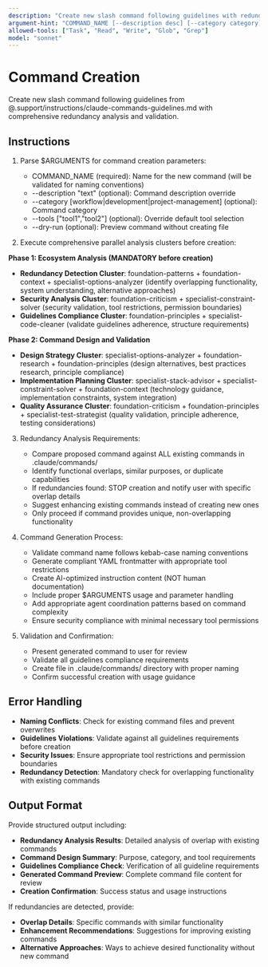 ```yaml
---
description: "Create new slash command following guidelines with redundancy analysis and agent coordination"
argument-hint: "COMMAND_NAME [--description desc] [--category category] [--tools tools] [--dry-run]"
allowed-tools: ["Task", "Read", "Write", "Glob", "Grep"]
model: "sonnet"
---
```


# Command Creation

Create new slash command following guidelines from @.support/instructions/claude-commands-guidelines.md with comprehensive redundancy analysis and validation.

## Instructions

1. Parse $ARGUMENTS for command creation parameters:
   - COMMAND_NAME (required): Name for the new command (will be validated for naming conventions)
   - --description "text" (optional): Command description override
   - --category [workflow|development|project-management] (optional): Command category
   - --tools ["tool1","tool2"] (optional): Override default tool selection
   - --dry-run (optional): Preview command without creating file

2. Execute comprehensive parallel analysis clusters before creation:

**Phase 1: Ecosystem Analysis (MANDATORY before creation)**
- **Redundancy Detection Cluster**: foundation-patterns + foundation-context + specialist-options-analyzer (identify overlapping functionality, system understanding, alternative approaches)
- **Security Analysis Cluster**: foundation-criticism + specialist-constraint-solver (security validation, tool restrictions, permission boundaries)
- **Guidelines Compliance Cluster**: foundation-principles + specialist-code-cleaner (validate guidelines adherence, structure requirements)

**Phase 2: Command Design and Validation**
- **Design Strategy Cluster**: specialist-options-analyzer + foundation-research + foundation-principles (design alternatives, best practices research, principle compliance)
- **Implementation Planning Cluster**: specialist-stack-advisor + specialist-constraint-solver + foundation-context (technology guidance, implementation constraints, system integration)
- **Quality Assurance Cluster**: foundation-criticism + foundation-principles + specialist-test-strategist (quality validation, principle adherence, testing considerations)

3. Redundancy Analysis Requirements:
   - Compare proposed command against ALL existing commands in .claude/commands/
   - Identify functional overlaps, similar purposes, or duplicate capabilities
   - If redundancies found: STOP creation and notify user with specific overlap details
   - Suggest enhancing existing commands instead of creating new ones
   - Only proceed if command provides unique, non-overlapping functionality

4. Command Generation Process:
   - Validate command name follows kebab-case naming conventions
   - Generate compliant YAML frontmatter with appropriate tool restrictions
   - Create AI-optimized instruction content (NOT human documentation)
   - Include proper $ARGUMENTS usage and parameter handling
   - Add appropriate agent coordination patterns based on command complexity
   - Ensure security compliance with minimal necessary tool permissions

5. Validation and Confirmation:
   - Present generated command to user for review
   - Validate all guidelines compliance requirements
   - Create file in .claude/commands/ directory with proper naming
   - Confirm successful creation with usage guidance

## Error Handling

- **Naming Conflicts**: Check for existing command files and prevent overwrites
- **Guidelines Violations**: Validate against all guidelines requirements before creation
- **Security Issues**: Ensure appropriate tool restrictions and permission boundaries
- **Redundancy Detection**: Mandatory check for overlapping functionality with existing commands

## Output Format

Provide structured output including:
- **Redundancy Analysis Results**: Detailed analysis of overlap with existing commands
- **Command Design Summary**: Purpose, category, and tool requirements
- **Guidelines Compliance Check**: Verification of all guideline requirements
- **Generated Command Preview**: Complete command file content for review
- **Creation Confirmation**: Success status and usage instructions

If redundancies are detected, provide:
- **Overlap Details**: Specific commands with similar functionality
- **Enhancement Recommendations**: Suggestions for improving existing commands
- **Alternative Approaches**: Ways to achieve desired functionality without new command